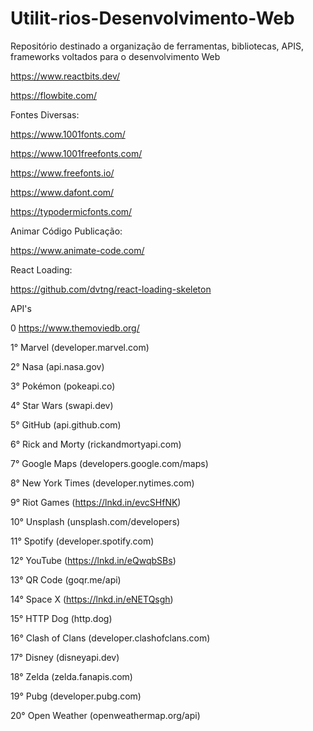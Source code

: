 # Utilit-rios-Desenvolvimento-Web
Repositório destinado a organização de ferramentas, bibliotecas, APIS, frameworks voltados para o desenvolvimento Web 


https://www.reactbits.dev/

https://flowbite.com/


Fontes Diversas: 

https://www.1001fonts.com/

https://www.1001freefonts.com/

https://www.freefonts.io/

https://www.dafont.com/

https://typodermicfonts.com/

Animar Código Publicação:

https://www.animate-code.com/

React Loading:

https://github.com/dvtng/react-loading-skeleton

API's

0 https://www.themoviedb.org/

1° Marvel (developer.marvel.com)

2° Nasa (api.nasa.gov)

3° Pokémon (pokeapi.co)

4° Star Wars (swapi.dev)

5° GitHub (api.github.com)

6° Rick and Morty (rickandmortyapi.com)

7° Google Maps (developers.google.com/maps)

8° New York Times (developer.nytimes.com)

9° Riot Games (https://lnkd.in/evcSHfNK)

10° Unsplash (unsplash.com/developers)

11° Spotify (developer.spotify.com)

12° YouTube (https://lnkd.in/eQwqbSBs)

13° QR Code (goqr.me/api)

14° Space X (https://lnkd.in/eNETQsgh)

15° HTTP Dog (http.dog)

16° Clash of Clans (developer.clashofclans.com)

17° Disney (disneyapi.dev)

18° Zelda (zelda.fanapis.com)

19° Pubg (developer.pubg.com)

20° Open Weather (openweathermap.org/api)
